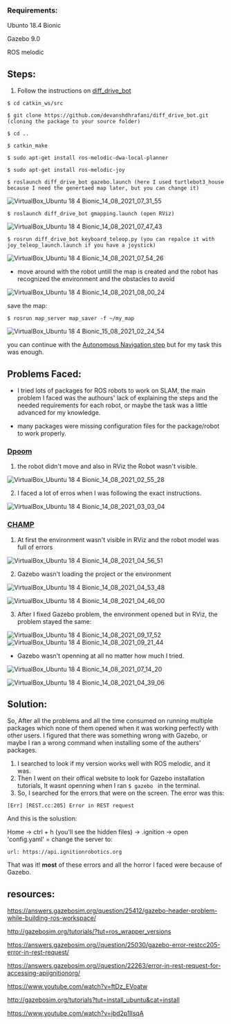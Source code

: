 ### Requirements:

Ubunto 18.4 Bionic

Gazebo 9.0

ROS melodic

##
## Steps:
1. Follow the instructions on [diff_drive_bot](https://github.com/devanshdhrafani/diff_drive_bot)

```
$ cd catkin_ws/src

$ git clone https://github.com/devanshdhrafani/diff_drive_bot.git (cloning the package to your source folder)

$ cd ..

$ catkin_make

$ sudo apt-get install ros-melodic-dwa-local-planner

$ sudo apt-get install ros-melodic-joy

$ roslaunch diff_drive_bot gazebo.launch (here I used turtlebot3_house because I need the genertaed map later, but you can change it)
```
![VirtualBox_Ubuntu 18 4 Bionic_14_08_2021_07_31_55](https://user-images.githubusercontent.com/53378171/129462344-7e0a91b7-e21c-40ef-a8df-81a8ba9e1810.png)

```
$ roslaunch diff_drive_bot gmapping.launch (open RViz)
```
![VirtualBox_Ubuntu 18 4 Bionic_14_08_2021_07_47_43](https://user-images.githubusercontent.com/53378171/129462353-ae44cc69-0fcc-4c5e-b5ed-34993cd4f76a.png)

```
$ rosrun diff_drive_bot keyboard_teleop.py (you can repalce it with joy_teleop_launch.launch if you have a joystick)
```

![VirtualBox_Ubuntu 18 4 Bionic_14_08_2021_07_54_26](https://user-images.githubusercontent.com/53378171/129462366-363e86aa-e1d9-48e1-b8cd-1364fb7d4cda.png)



- move around with the robot untill the map is created and the robot has recognized the environment and the obstacles to avoid

![VirtualBox_Ubuntu 18 4 Bionic_14_08_2021_08_00_24](https://user-images.githubusercontent.com/53378171/129462367-8e2d10c8-8b92-4554-9d7f-5ca363a3e562.png)

save the map:
```
$ rosrun map_server map_saver -f ~/my_map
```
![VirtualBox_Ubuntu 18 4 Bionic_15_08_2021_02_24_54](https://user-images.githubusercontent.com/53378171/129462582-9118dbf5-e09f-444e-bcb4-d0b2b7c04c24.png)


you can continue with the [Autonomous Navigation step](https://github.com/devanshdhrafani/diff_drive_bot#autonomous-navigation) but for my task this was enough.




## Problems Faced:
- I tried lots of packages for ROS robots to work on SLAM, the main problem I faced was the authours' lack of explaining the steps and the needed requirements for each robot, or maybe the task was a little advanced for my knowledge.

- many packages were missing configuration files for the package/robot to work properly.

### [Dpoom](https://github.com/SeunghyunLim/Dpoom_gazebo#2-turtlebot3_world-by-robotis) 
1. the robot didn't move and also in RViz the Robot wasn't visible.

![VirtualBox_Ubuntu 18 4 Bionic_14_08_2021_02_55_28](https://user-images.githubusercontent.com/53378171/129462709-3da3d3f5-4b3b-4f74-a56f-20642736535a.png)

2. I faced a lot of erros when I was following the exact instructions.

![VirtualBox_Ubuntu 18 4 Bionic_14_08_2021_03_03_04](https://user-images.githubusercontent.com/53378171/129462764-9490b23c-cdc1-4aff-b494-b883a2a1a9e5.png)


### [CHAMP](https://github.com/chvmp/champ) 
1. At first the environment wasn't visible in RViz and the robot model was full of errors

![VirtualBox_Ubuntu 18 4 Bionic_14_08_2021_04_56_51](https://user-images.githubusercontent.com/53378171/129462719-d5dbe22c-c534-4893-965f-5a91210d955f.png)

2. Gazebo wasn't loading the project or the environment

![VirtualBox_Ubuntu 18 4 Bionic_14_08_2021_04_53_48](https://user-images.githubusercontent.com/53378171/129462800-f7719a5b-0526-4853-b6d0-660e0f96f957.png)

![VirtualBox_Ubuntu 18 4 Bionic_14_08_2021_04_46_00](https://user-images.githubusercontent.com/53378171/129462807-ac4766ec-38bf-4ff9-ac03-05547906be35.png)

3. After I fixed Gazebo problem, the environment opened but in RViz, the problem stayed the same:

![VirtualBox_Ubuntu 18 4 Bionic_14_08_2021_09_17_52](https://user-images.githubusercontent.com/53378171/129463172-9ce44b42-497f-4e9d-8883-21be4d9c8b8a.png)
![VirtualBox_Ubuntu 18 4 Bionic_14_08_2021_09_21_44](https://user-images.githubusercontent.com/53378171/129463174-3a352faa-d06e-468d-bfe9-cbabfe79c3da.png)


- Gazebo wasn't openning at all no matter how much I tried.

![VirtualBox_Ubuntu 18 4 Bionic_14_08_2021_07_14_20](https://user-images.githubusercontent.com/53378171/129462666-bd9faae0-9c95-4bfa-86cd-9feea869d1e6.png)

![VirtualBox_Ubuntu 18 4 Bionic_14_08_2021_04_39_06](https://user-images.githubusercontent.com/53378171/129462827-3e39e3dc-ef65-497f-96b2-df900b33e970.png)

## Solution:

So, After all the problems and all the time consumed on running multiple packages which none of them opened when it was working perfectly with other users. 
I figured that there was something wrong with Gazebo, or maybe I ran a wrong command when installing some of the authers' packages. 
1. I searched to look if my version works well with ROS melodic, and it was. 
2. Then I went on their offical website to look for Gazebo installation tutorials, It wasnt openning when I ran `$ gazebo `  in the terminal. 
3. So, I searched for the errors that were on the screen. 
The error was this: 

`[Err] [REST.cc:205] Error in REST request`

And this is the solustion:

Home -> ctrl + h (you'll see the hidden files) -> .ignition -> open 'config.yaml' = change the server to: 
``` 
url: https://api.ignitionrobotics.org 
```

That was it! **most** of these errors and all the horror I faced were because of Gazebo. 


## resources: 
https://answers.gazebosim.org/question/25412/gazebo-header-problem-while-building-ros-workspace/

http://gazebosim.org/tutorials/?tut=ros_wrapper_versions

https://answers.gazebosim.org//question/25030/gazebo-error-restcc205-error-in-rest-request/

https://answers.gazebosim.org//question/22263/error-in-rest-request-for-accessing-apiignitionorg/

https://www.youtube.com/watch?v=ftDz_EVoatw

http://gazebosim.org/tutorials?tut=install_ubuntu&cat=install

https://www.youtube.com/watch?v=jbd2p1llsqA

